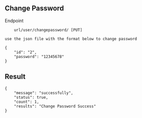 ## Change Password 
Endpoint
````
    url/user/changepassword/ [PUT]
````
```
use the json file with the format below to change password
```
````
{
    "id": "2",
    "password": "12345678"
}
````
## Result 
````
{
    "message": "successfully",
    "status": true,
    "count": 1,
    "results": "Change Password Success"
}
````